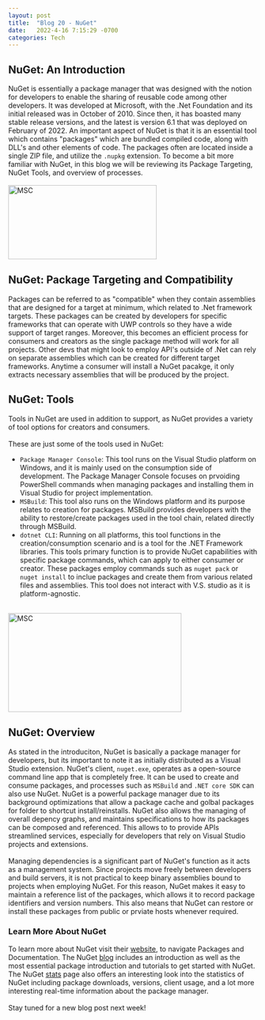 ```yaml
---
layout: post
title:  "Blog 20 - NuGet"
date:   2022-4-16 7:15:29 -0700
categories: Tech
---
```

## NuGet: An Introduction 
NuGet is essentially a package manager that was designed with the notion for developers to enable the sharing of reusable code among other developers. It was developed at Microsoft, with the .Net Foundation and its initial released was in October of 2010. Since then, it has boasted many stable release versions, and the latest is version 6.1 that was deployed on February of 2022. An important aspect of NuGet is that it is an essential tool which contains "packages" which are bundled compiled code, along with DLL's and other elements of code. The packages often are located inside a single ZIP file, and utilize the `.nupkg` extension. To become a bit more familiar with NuGet, in this blog we will be reviewing its  Package Targeting, NuGet Tools, and overview of processes. 
<br/><br/>
<img src="https://raw.githubusercontent.com/NuGet/Home/dev/meta/resources/nuget.png" alt="MSC" width="300" height="150">
<br/>

## NuGet: Package Targeting and Compatibility
Packages can be referred to as "compatible" when they contain assemblies that are designed for a target at minimum, which related to .Net framework targets. These packages can be created by developers for specific frameworks that can operate with UWP controls so they have a wide support of target ranges. Moreover, this becomes an efficient process for consumers and creators as the single package method will work for all projects. Other devs that might look to employ API's outside of .Net can rely on separate assemblies which can be created for different target frameworks. Anytime a consumer will install a NuGet pacakge, it only extracts necessary assemblies that will be produced by the project. 

## NuGet: Tools
Tools in NuGet are used in addition to support, as NuGet provides a variety of tool options for creators and consumers.
<br/><br/>
These are just some of the tools used in NuGet:
- `Package Manager Console`: This tool runs on the Visual Studio platform on Windows, and it is mainly used on the consumption side of development. The Package Manager Console focuses on prvoiding PowerShell commands when managing packages and installing them in Visual Studio for project implementation.
- `MSBuild`: This tool also runs on the Windows platform and its purpose relates to creation for packages. MSBuild provides developers with the ability to restore/create packages used in the tool chain, related directly through MSBuild. 
- `dotnet CLI`: Running on all platforms, this tool functions in the creation/consumption scenario and is a tool for the .NET Framework libraries. This tools primary function is to provide NuGet capabilities with specific package commands, which can apply to either consumer or creator. These packages employ commands such as `nuget pack` or `nuget install` to inclue packages and create them from various related files and assemblies. This tool does not interact with V.S. studio as it is platform-agnostic. 
<br/><br/>
<img src="https://docs.microsoft.com/en-us/nuget/media/dependency-graph.png" alt="MSC" width="350" height="200">
<br/>

## NuGet: Overview
As stated in the introduciton, NuGet is basically a package manager for developers, but its important to note it as initially distributed as a Visual Studio extension. NuGet's client, `nuget.exe`, operates as a open-source command line app that is completely free. It can be used to create and consume packages, and processes such as `MSBuild` and `.NET core SDK` can also use NuGet. NuGet is a powerful package manager due to its background optimizations that allow a package cache and golbal packages for folder to shortcut install/reinstalls. NuGet also allows the managing of overall depency graphs, and maintains specifications to how its packages can be composed and referenced. This allows to to provide APIs streamlined services, especially for developers that rely on Visual Studio projects and extensions. 
<br/><br/>
Managing dependencies is a significant part of NuGet's function as it acts as a management system. Since projects move freely between developers and build servers, it is not practical to keep binary assemblies bound to projects when employing NuGet. For this reason, NuGet makes it easy to maintain a reference list of the packages, which allows it to record package identifiers and version numbers. This also means that NuGet can restore or install these packages from public or prviate hosts whenever required. 

### Learn More About NuGet
To learn more about NuGet visit their [website][web-io], to navigate Packages and Documentation. The NuGet [blog][blog-io] includes an introduction as well as the most essential package introduction and tutorials to get started with NuGet. The NuGet [stats][stats-io] page also offers an interesting look into the statistics of NuGet including package downloads, versions, client usage, and a lot more interesting real-time information about the package manager. 
<br/><br/>
Stay tuned for a new blog post next week!

[web-io]: https://www.nuget.org/
[blog-io]: https://devblogs.microsoft.com/nuget/
[stats-io]: https://www.nuget.org/stats
